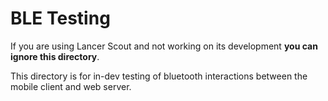 # **BLE Testing**

If you are using Lancer Scout and not working on its development **you can ignore this directory**.

This directory is for in-dev testing of bluetooth interactions between the mobile client and web server.